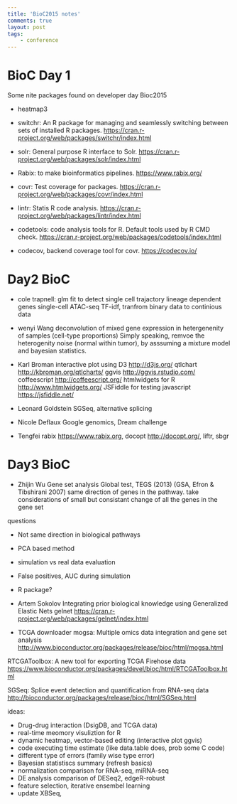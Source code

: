 ```yaml
---
title: 'BioC2015 notes'
comments: true
layout: post
tags:
    - conference
---
```


# BioC Day 1

Some nite packages found on developer day Bioc2015

- heatmap3

- switchr: An R package for managing and seamlessly switching between sets of installed R packages. <https://cran.r-project.org/web/packages/switchr/index.html>

- solr: General purpose R interface to Solr. <https://cran.r-project.org/web/packages/solr/index.html>

- Rabix: to make bioinformatics pipelines. <https://www.rabix.org/>

- covr: Test coverage for packages. <https://cran.r-project.org/web/packages/covr/index.html>

- lintr: Statis R code analysis. <https://cran.r-project.org/web/packages/lintr/index.html>

- codetools: code analysis tools for R. Default tools used by R CMD check. <https://cran.r-project.org/web/packages/codetools/index.html>

- codecov, backend coverage tool for covr. <https://codecov.io/>


# Day2 BioC

- cole trapnell: 
glm fit to detect single cell trajactory
lineage dependent genes 
single-cell ATAC-seq
TF-idf, tranfrom binary data to continious data

- wenyi Wang
deconvolution of mixed gene expression in hetergenenity of samples (cell-type proportions)
Simply speaking, remvoe the heterogenity noise (normal within tumor), by asssuming a mixture model and bayesian statistics. 

- Karl Broman
interactive plot using D3 <http://d3js.org/>
qtlchart <http://kbroman.org/qtlcharts/>
ggvis <http://ggvis.rstudio.com/>
coffeescript <http://coffeescript.org/>
htmlwidgets for R <http://www.htmlwidgets.org/>
JSFiddle for testing javascript <https://jsfiddle.net/>

- Leonard Goldstein
SGSeq, alternative splicing

- Nicole Deflaux
Google genomics, Dream challenge

- Tengfei
rabix <https://www.rabix.org>, docopt <http://docopt.org/>, liftr, sbgr

# Day3 BioC

- Zhijin Wu
Gene set analysis
Global test, TEGS (2013)
(GSA, Efron & Tibshirani 2007) same direction of genes in the pathway. 
take considerations of small but consistant change of all the genes in the gene set 

questions 
- Not same direction in biological pathways
- PCA based method
- simulation vs real data evaluation 
- False positives, AUC during simulation 
- R package?

- Artem Sokolov
Integrating prior biological knowledge using Generalized Elastic Nets
gelnet <https://cran.r-project.org/web/packages/gelnet/index.html>

- TCGA downloader 
mogsa: Multiple omics data integration and gene set analysis <http://www.bioconductor.org/packages/release/bioc/html/mogsa.html>

RTCGAToolbox: A new tool for exporting TCGA Firehose data <https://www.bioconductor.org/packages/devel/bioc/html/RTCGAToolbox.html>

SGSeq: Splice event detection and quantification from RNA-seq data
<http://bioconductor.org/packages/release/bioc/html/SGSeq.html>







ideas:

- Drug-drug interaction (DsigDB, and TCGA data)
- real-time meomory visuliztion for R
- dynamic heatmap, vector-based editing (interactive plot ggvis)
- code executing time estimate (like data.table does, prob some C code)
- different type of errors (family wise type error)
- Bayesian statistiscs summary (refresh basics)
- normalization comparison for RNA-seq, miRNA-seq
- DE analysis comparison of DESeq2, edgeR-robust
- feature selection, iterative ensembel learning 
- update XBSeq, 





